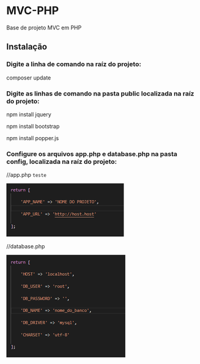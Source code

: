 # MVC-PHP

Base de projeto MVC em PHP


## Instalação

### Digite a linha de comando na raíz do projeto:

composer update


### Digite as linhas de comando na pasta public localizada na raíz do projeto:

npm install jquery

npm install bootstrap

npm install popper.js



### Configure os arquivos app.php e database.php na pasta config, localizada na raíz do projeto:


//app.php
`` teste ``

![alt text](https://raw.githubusercontent.com/erickfirmo/mvc-php/master/config1.PNG)


//database.php

![alt text](https://raw.githubusercontent.com/erickfirmo/mvc-php/master/config2.PNG)
